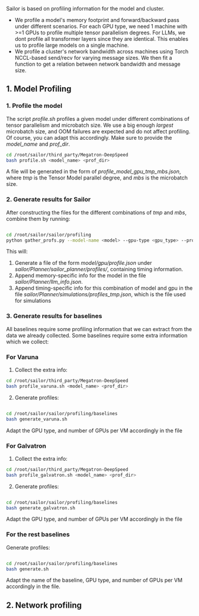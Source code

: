 Sailor is based on profiling information for the model and cluster.
* We profile a model's memory footprint and forward/backward pass under different scenarios. For each GPU type, we need 1 machine with >=1 GPUs to profile multiple tensor parallelism degrees. For LLMs, we dont profile all transformer layers since they are identical. This enables us to profile large models on a single machine.
* We profile a cluster's network bandwidth across machines using Torch NCCL-based send/recv for varying message sizes. We then fit a function to get a relation between network bandwidth and message size.

## 1. Model Profiling

### 1. Profile the model

The script *profile.sh* profiles a given model under different combinations of tensor parallelism and microbatch size. We use a big enough *largest* microbatch size, and OOM failures are expected and do not affect profiling. Of course, you can adapt this accordingly. Make sure to provide the *model_name* and *prof_dir*.


```bash
cd /root/sailor/third_party/Megatron-DeepSpeed
bash profile.sh <model_name> <prof_dir>
```
A file will be generated in the form of *profile_model_gpu_tmp_mbs.json*, where *tmp* is the Tensor Model parallel degree, and *mbs* is the microbatch size.

### 2. Generate results for Sailor

After constructing the files for the different combinations of *tmp* and *mbs*, combine them by running:

```bash

cd /root/sailor/sailor/profiling
python gather_profs.py --model-name <model> --gpu-type <gpu_type> --profile-dir <prof_dir> --sailor-parent-dir <path_to_sailor_dir>

```

This will:
1. Generate a file of the form *model/gpu/profile.json* under *sailor/Planner/sailor_planner/profiles/*, containing timing information.
2. Append memory-specific info for the model in the file *sailor/Planner/llm_info.json*.
3. Append timing-specific info for this combination of model and gpu in the file *sailor/Planner/simulations/profiles_tmp.json*, which is the file used for simulations

### 3. Generate results for baselines

All baselines require some profiling information that we can extract from the data we already collected. Some baselines require some extra information which we collect:

### For Varuna

1. Collect the extra info:

```bash
cd /root/sailor/third_party/Megatron-DeepSpeed
bash profile_varuna.sh <model_name> <prof_dir>
```

2. Generate profiles:

```bash

cd /root/sailor/sailor/profiling/baselines
bash generate_varuna.sh
```

Adapt the GPU type, and number of GPUs per VM accordingly in the file

### For Galvatron

1. Collect the extra info:

```bash
cd /root/sailor/third_party/Megatron-DeepSpeed
bash profile_galvatron.sh <model_name> <prof_dir>
```

2. Generate profiles:

```bash

cd /root/sailor/sailor/profiling/baselines
bash generate_galvatron.sh
```

Adapt the GPU type, and number of GPUs per VM accordingly in the file

### For the rest baselines

Generate profiles:

```bash

cd /root/sailor/sailor/profiling/baselines
bash generate.sh
```

Adapt the name of the baseline, GPU type, and number of GPUs per VM accordingly in the file.

## 2. Network profiling